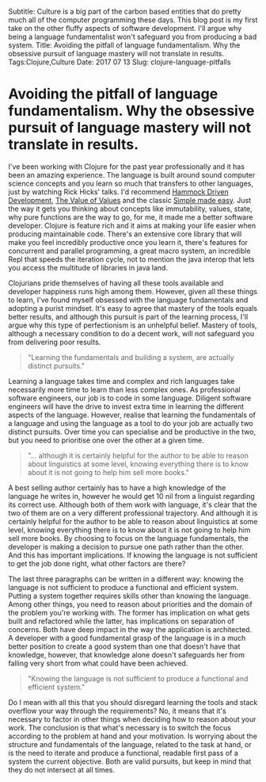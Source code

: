 Subtitle: Culture is a big part of the carbon based entities that do pretty much all of the computer programming these days. This blog post is my first take on the other fluffy aspects of software development. I'll argue why being a language fundamentalist won't safeguard you from producing a bad system.
Title: Avoiding the pitfall of language fundamentalism. Why the obsessive pursuit of language mastery will not translate in results.
Tags:Clojure,Culture
Date: 2017 07 13
Slug: clojure-language-pitfalls

# Avoiding the pitfall of language fundamentalism. Why the obsessive pursuit of language mastery will not translate in results.

I've been working with Clojure for the past year professionally and it has been an amazing experience. The language is built around sound computer science concepts and you learn so much that transfers to other languages, just by watching Rick Hicks' talks. I'd recommend [Hammock Driven Development](  https://www.youtube.com/watch?v=f84n5oFoZBc), [The Value of Values](https://www.infoq.com/presentations/Value-Values) and the classic [Simple made easy](https://www.infoq.com/presentations/Simple-Made-Easy). Just the way it gets you thinking about concepts like immutability, values, state, why pure functions are the way to go, for me, it made me a better software developer. Clojure is feature rich and it aims at making your life easier when producing maintainable code. There's an extensive core library that will make you feel incredibly productive once you learn it, there's features for concurrent and parallel programming, a great macro system, an incredible Repl that speeds the iteration cycle, not to mention the java interop that lets you access the multitude of libraries in java land.

Clojurians pride themselves of having all these tools available and developer happiness runs high among them. However, given all these things to learn, I've found myself obsessed  with the language fundamentals and adopting a purist mindset. It's easy to agree that mastery of the tools equals better results, and although this pursuit is part of the learning process, I'll argue why this type of perfectionism is an unhelpful belief. Mastery of tools, although a necessary condition to do a decent work, will not safeguard you from delivering poor results.

> "Learning the fundamentals and building a system, are actually distinct pursuits."

Learning a language takes time and complex and rich languages take necessarily more time to learn than less complex ones. As professional software engineers, our job is to code in some language. Diligent software engineers will have the drive to invest extra time in learning the different aspects of the language. However, realise that learning the fundamentals of a language and using the language as a tool to do your job are actually two distinct pursuits. Over time you can specialise and be productive in the two, but you need to prioritise one over the other at a given time.

> "... although it is certainly helpful for the author to be able to reason about linguistics at some level, knowing everything there is to know about it is not going to help him sell more books."

A best selling author certainly has to have a high knowledge of the language he writes in, however he would get 10 nil from a linguist regarding its correct use. Although both of them work with language, it's clear that the two
of them are on a very different professional trajectory. And although it is certainly helpful for the author to be able to reason about linguistics at some level, knowing everything there is to know about it is not going to help him sell more books. By choosing to focus on the language fundamentals, the developer is making a decision to pursue one path rather than the other. And this has important implications. If knowing the language is not sufficient to get the job done right, what other factors are there?

The last three paragraphs can be written in a different way: knowing the language is not sufficient to produce a functional and efficient system. Putting a system together requires skills other than knowing the language. Among other things, you need to reason about priorities and the domain of the problem you're working with. The former has implication on what gets built and refactored while the latter, has implications on separation of concerns. Both have deep impact in the way the application is architected. A developer with a good fundamental grasp of the language is in a much better position to create a good system than one that doesn't have that knowledge, however, that knowledge alone doesn't safeguards her from falling very short from what could have been achieved.

> "Knowing the language is not sufficient to produce a functional and efficient system."


Do I mean with all this that you should disregard learning the tools and stack overflow your way through the requirements? No, it means that it's necessary to factor in other things when deciding how to reason about your work. The conclusion is that what's necessary is to switch the focus according to the problem at hand and your motivation. Is worrying about the structure and fundamentals of the language, related to the task at hand, or is the need to iterate and produce a functional, readable first pass of a system the current objective. Both are valid pursuits, but keep in mind that they do not intersect at all times.
